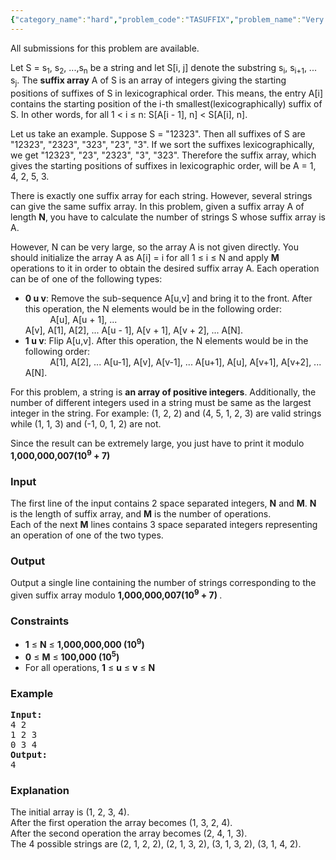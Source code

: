 ```yaml
---
{"category_name":"hard","problem_code":"TASUFFIX","problem_name":"Very Long Suffix Array","languages_supported":{"0":"ADA","1":"ASM","2":"BASH","3":"BF","4":"C","5":"C99 strict","6":"CAML","7":"CLOJ","8":"CLPS","9":"CPP 4.3.2","10":"CPP 4.9.2","11":"CPP14","12":"CS2","13":"D","14":"ERL","15":"FORT","16":"FS","17":"GO","18":"HASK","19":"ICK","20":"ICON","21":"JAVA","22":"JS","23":"LISP clisp","24":"LISP sbcl","25":"LUA","26":"NEM","27":"NICE","28":"NODEJS","29":"PAS fpc","30":"PAS gpc","31":"PERL","32":"PERL6","33":"PHP","34":"PIKE","35":"PRLG","36":"PYTH","37":"PYTH 3.4","38":"RUBY","39":"SCALA","40":"SCM guile","41":"SCM qobi","42":"ST","43":"TCL","44":"TEXT","45":"WSPC"},"max_timelimit":5,"source_sizelimit":50000,"problem_author":"tuananh93","problem_tester":"keshav_57","date_added":"15-05-2013","tags":{"0":"binary","1":"cook36","2":"hard","3":"splay","4":"tuananh93"},"editorial_url":"http://discuss.codechef.com/problems/TASUFFIX","time":{"view_start_date":1374431400,"submit_start_date":1374431400,"visible_start_date":1374431400,"end_date":1735669800},"layout":"problem"}
---
```

<span class="solution-visible-txt">All submissions for this problem are available.</span><p> Let S = s<sub>1</sub>, s<sub>2</sub>, ...,s<sub>n</sub> be a string and let S[i, j] denote the substring s<sub>i</sub>, s<sub>i+1</sub>, ... s<sub>j</sub>. The <b>suffix array</b> A of S is an array of integers giving the starting positions of suffixes of S in lexicographical order. This means, the entry A[i] contains the starting position of the i-th smallest(lexicographically) suffix of S. In other words, for all 1 &lt; i ≤ n: S[A[i - 1], n] &lt; S[A[i], n].</p>
<p>
Let us take an example. Suppose S = "12323". Then all suffixes of S are "12323", "2323", "323", "23", "3". If we sort the suffixes lexicographically, we get "12323", "23", "2323", "3", "323". Therefore the suffix array, which gives the starting positions of suffixes in lexicographic order, will be A = 1, 4, 2, 5, 3.</p>
<p>
There is exactly one suffix array for each string. However, several strings can give the  same suffix array. In this problem, given a suffix array A of length <b>N</b>, you have to calculate the number of strings S whose suffix array is A.</p>
<p>
However, N can be very large, so the array A is not given directly. You should initialize the array A as A[i] = i for all 1 ≤ i ≤ N and apply <b>M</b> operations to it in order to obtain the desired suffix array A. Each operation can be of one of the following types:
</p>
<ul>
<li><b>0 u v</b>: Remove the sub-sequence A[u,v] and bring it to the front. After this operation, the N elements would be in the following order: <br/>           A[u], A[u + 1], ...<br />
A[v], A[1], A[2], ... A[u - 1], A[v + 1], A[v + 2], ... A[N].
</br/></li>
<li><b>1 u v</b>: Flip A[u,v]. After this operation, the N elements would be in the following order: <br/>           A[1], A[2], ... A[u-1], A[v], A[v-1], ... A[u+1], A[u], A[v+1], A[v+2], ... A[N].
</br/></li>
</ul>

<p>
For this problem, a string is <b>an array of positive integers</b>. Additionally, the number of different integers used in a string must be same as the largest integer in the string. For example: (1, 2, 2) and (4, 5, 1, 2, 3) are valid strings while (1, 1, 3) and (-1, 0, 1, 2) are not.
</p>
<p>
Since the result can be extremely large, you just have to print it modulo <b>1,000,000,007(10<sup>9</sup> + 7) </b>
</p>
<h3>Input</h3>
<p>The first line of the input contains 2 space separated integers, <b>N</b> and <b>M</b>. <b>N</b> is the length of suffix array, and <b>M</b> is the number of operations.<br />
Each of the next <b>M</b> lines contains 3 space separated integers representing an operation of one of the two types.
</p>
<h3>Output</h3>
<p>
Output a single line containing the number of strings corresponding to the given suffix array modulo <b>1,000,000,007(10<sup>9</sup> + 7) </b>.
</p>
<h3>Constraints</h3>
<ul>
<li><b>1</b> ≤ <b>N</b> ≤ <b>1,000,000,000 (10<sup>9</sup>)</b></li>
<li><b>0</b> ≤ <b>M</b> ≤ <b>100,000 (10<sup>5</sup>)</b></li>
<li>For all operations, <b>1</b> ≤ <b>u</b> ≤ <b>v</b> ≤ <b>N</b></li>
</ul>
<h3>Example</h3>
<pre><b>Input:</b>
4 2
1 2 3
0 3 4
<b>Output:</b>
4
</pre><h3>Explanation</h3>
<p>
The initial array is (1, 2, 3, 4).<br />
After the first operation the array becomes (1, 3, 2, 4).<br />
After the second operation the array becomes (2, 4, 1, 3).<br />
The 4 possible strings are (2, 1, 2, 2), (2, 1, 3, 2), (3, 1, 3, 2), (3, 1, 4, 2).
</p>
